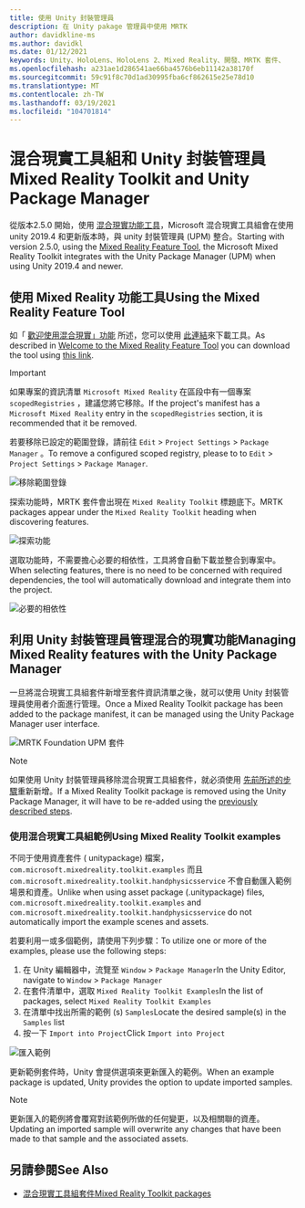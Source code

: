 ```yaml
---
title: 使用 Unity 封裝管理員
description: 在 Unity pakage 管理員中使用 MRTK
author: davidkline-ms
ms.author: davidkl
ms.date: 01/12/2021
keywords: Unity、HoloLens、HoloLens 2、Mixed Reality、開發、MRTK 套件、
ms.openlocfilehash: a231ae1d286541ae66ba4576b6eb11142a38170f
ms.sourcegitcommit: 59c91f8c70d1ad30995fba6cf862615e25e78d10
ms.translationtype: MT
ms.contentlocale: zh-TW
ms.lasthandoff: 03/19/2021
ms.locfileid: "104701814"
---
```

# <a name="mixed-reality-toolkit-and-unity-package-manager"></a><span data-ttu-id="35fbb-104">混合現實工具組和 Unity 封裝管理員</span><span class="sxs-lookup"><span data-stu-id="35fbb-104">Mixed Reality Toolkit and Unity Package Manager</span></span>

<span data-ttu-id="35fbb-105">從版本2.5.0 開始，使用 [混合現實功能工具](https://aka.ms/MRFeatureToolDocs)，Microsoft 混合現實工具組會在使用 unity 2019.4 和更新版本時，與 unity 封裝管理員 (UPM) 整合。</span><span class="sxs-lookup"><span data-stu-id="35fbb-105">Starting with version 2.5.0, using the [Mixed Reality Feature Tool](https://aka.ms/MRFeatureToolDocs), the Microsoft Mixed Reality Toolkit integrates with the Unity Package Manager (UPM) when using Unity 2019.4 and newer.</span></span>

## <a name="using-the-mixed-reality-feature-tool"></a><span data-ttu-id="35fbb-106">使用 Mixed Reality 功能工具</span><span class="sxs-lookup"><span data-stu-id="35fbb-106">Using the Mixed Reality Feature Tool</span></span>

<span data-ttu-id="35fbb-107">如「 [歡迎使用混合現實」功能](https://aka.ms/MRFeatureToolDocs) 所述，您可以使用 [此連結](https://aka.ms/MRFeatureTool)來下載工具。</span><span class="sxs-lookup"><span data-stu-id="35fbb-107">As described in [Welcome to the Mixed Reality Feature Tool](https://aka.ms/MRFeatureToolDocs) you can download the tool using [this link](https://aka.ms/MRFeatureTool).</span></span>

> [!IMPORTANT]
> <span data-ttu-id="35fbb-108">如果專案的資訊清單 `Microsoft Mixed Reality` 在區段中有一個專案 `scopedRegistries` ，建議您將它移除。</span><span class="sxs-lookup"><span data-stu-id="35fbb-108">If the project's manifest has a `Microsoft Mixed Reality` entry in the `scopedRegistries` section, it is recommended that it be removed.</span></span>
>
> <span data-ttu-id="35fbb-109">若要移除已設定的範圍登錄，請前往 `Edit`  >  `Project Settings`  >  `Package Manager` 。</span><span class="sxs-lookup"><span data-stu-id="35fbb-109">To remove a configured scoped registry, please to to `Edit` > `Project Settings` > `Package Manager`.</span></span>
>
> ![移除範圍登錄](../features/images/packaging/RemoveScopedRegistry.png)

<span data-ttu-id="35fbb-111">探索功能時，MRTK 套件會出現在 `Mixed Reality Toolkit` 標題底下。</span><span class="sxs-lookup"><span data-stu-id="35fbb-111">MRTK packages appear under the `Mixed Reality Toolkit` heading when discovering features.</span></span>

![探索功能](../features/images/packaging/DiscoverFeatures.png)

<span data-ttu-id="35fbb-113">選取功能時，不需要擔心必要的相依性，工具將會自動下載並整合到專案中。</span><span class="sxs-lookup"><span data-stu-id="35fbb-113">When selecting features, there is no need to be concerned with required dependencies, the tool will automatically download and integrate them into the project.</span></span>

![必要的相依性](../features/images/packaging/RequiredDependencies.png)

## <a name="managing-mixed-reality-features-with-the-unity-package-manager"></a><span data-ttu-id="35fbb-115">利用 Unity 封裝管理員管理混合的現實功能</span><span class="sxs-lookup"><span data-stu-id="35fbb-115">Managing Mixed Reality features with the Unity Package Manager</span></span>

<span data-ttu-id="35fbb-116">一旦將混合現實工具組套件新增至套件資訊清單之後，就可以使用 Unity 封裝管理員使用者介面進行管理。</span><span class="sxs-lookup"><span data-stu-id="35fbb-116">Once a Mixed Reality Toolkit package has been added to the package manifest, it can be managed using the Unity Package Manager user interface.</span></span>

![MRTK Foundation UPM 套件](../features/images/packaging/MRTK_FoundationUPM.png)

> [!NOTE]
> <span data-ttu-id="35fbb-118">如果使用 Unity 封裝管理員移除混合現實工具組套件，就必須使用 [先前所述的步驟](#using-the-mixed-reality-feature-tool)重新新增。</span><span class="sxs-lookup"><span data-stu-id="35fbb-118">If a Mixed Reality Toolkit package is removed using the Unity Package Manager, it will have to be re-added using the [previously described steps](#using-the-mixed-reality-feature-tool).</span></span>

### <a name="using-mixed-reality-toolkit-examples"></a><span data-ttu-id="35fbb-119">使用混合現實工具組範例</span><span class="sxs-lookup"><span data-stu-id="35fbb-119">Using Mixed Reality Toolkit examples</span></span>

<span data-ttu-id="35fbb-120">不同于使用資產套件 ( unitypackage) 檔案， `com.microsoft.mixedreality.toolkit.examples` 而且 `com.microsoft.mixedreality.toolkit.handphysicsservice` 不會自動匯入範例場景和資產。</span><span class="sxs-lookup"><span data-stu-id="35fbb-120">Unlike when using asset package (.unitypackage) files, `com.microsoft.mixedreality.toolkit.examples` and `com.microsoft.mixedreality.toolkit.handphysicsservice` do not automatically import the example scenes and assets.</span></span>

<span data-ttu-id="35fbb-121">若要利用一或多個範例，請使用下列步驟：</span><span class="sxs-lookup"><span data-stu-id="35fbb-121">To utilize one or more of the examples, please use the following steps:</span></span>

1. <span data-ttu-id="35fbb-122">在 Unity 編輯器中，流覽至 `Window` > `Package Manager`</span><span class="sxs-lookup"><span data-stu-id="35fbb-122">In the Unity Editor, navigate to `Window` > `Package Manager`</span></span>
1. <span data-ttu-id="35fbb-123">在套件清單中，選取 `Mixed Reality Toolkit Examples`</span><span class="sxs-lookup"><span data-stu-id="35fbb-123">In the list of packages, select `Mixed Reality Toolkit Examples`</span></span>
1. <span data-ttu-id="35fbb-124">在清單中找出所需的範例 (s) `Samples`</span><span class="sxs-lookup"><span data-stu-id="35fbb-124">Locate the desired sample(s) in the `Samples` list</span></span>
1. <span data-ttu-id="35fbb-125">按一下 `Import into Project`</span><span class="sxs-lookup"><span data-stu-id="35fbb-125">Click `Import into Project`</span></span>

![匯入範例](../features/images/packaging/MRTK_ExamplesUpm.png)

<span data-ttu-id="35fbb-127">更新範例套件時，Unity 會提供選項來更新匯入的範例。</span><span class="sxs-lookup"><span data-stu-id="35fbb-127">When an example package is updated, Unity provides the option to update imported samples.</span></span>

> [!NOTE]
> <span data-ttu-id="35fbb-128">更新匯入的範例將會覆寫對該範例所做的任何變更，以及相關聯的資產。</span><span class="sxs-lookup"><span data-stu-id="35fbb-128">Updating an imported sample will overwrite any changes that have been made to that sample and the associated assets.</span></span>

## <a name="see-also"></a><span data-ttu-id="35fbb-129">另請參閱</span><span class="sxs-lookup"><span data-stu-id="35fbb-129">See Also</span></span>

- [<span data-ttu-id="35fbb-130">混合現實工具組套件</span><span class="sxs-lookup"><span data-stu-id="35fbb-130">Mixed Reality Toolkit packages</span></span>](../packages/mrtk-packages.md)
